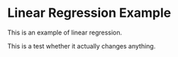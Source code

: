 # Linear Regression Example

This is an example of linear regression.

This is a test whether it actually changes anything.
